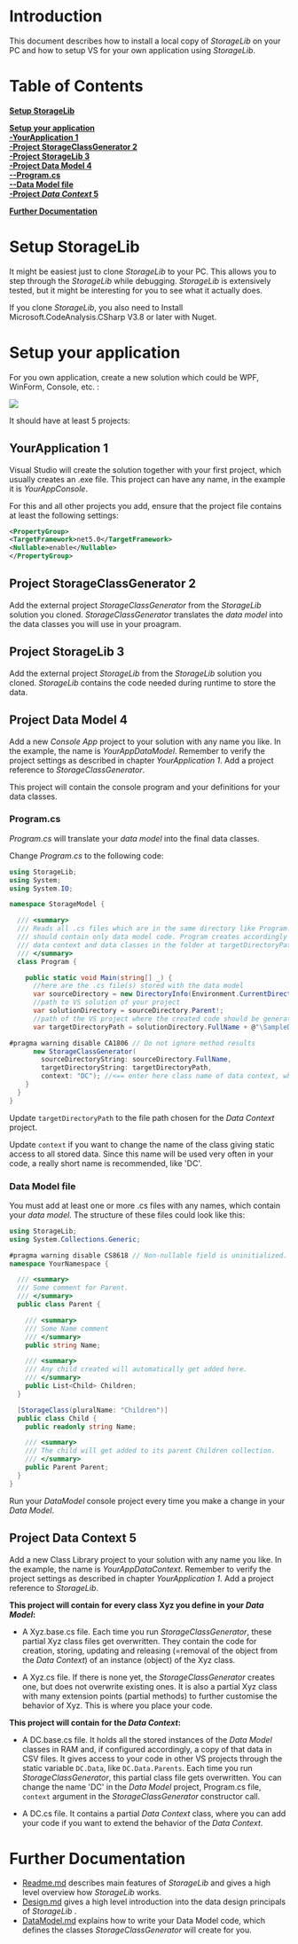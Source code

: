 # Introduction  
This document describes how to install a local copy of *StorageLib* on your PC and how to setup 
VS for your own application using *StorageLib*.


# Table of Contents  
[**Setup StorageLib**](#setup-storagelib)  
  
[**Setup your application**](#setup-your-application)  
[**-YourApplication 1**](#yourapplication-1)  
[**-Project StorageClassGenerator 2**](#project-storageclassgenerator-2)  
[**-Project StorageLib 3**](#project-storagelib-3)  
[**-Project Data Model 4**](#project-data-model-4)  
[**--Program.cs**](#program.cs)  
[**--Data Model file**](#data-model-file)  
[**-Project *Data Context* 5**](#project-data-context-5)  
  
[**Further Documentation**](#further-documentation)  


# Setup StorageLib
It might be easiest just to clone *StorageLib* to your PC. This allows you to step through the 
*StorageLib* while debugging. *StorageLib* is extensively tested, but it might be interesting
for you to see what it actually does.

If you clone *StorageLib*, you also need to Install Microsoft.CodeAnalysis.CSharp V3.8 or later 
with Nuget.


# Setup your application
For you own application, create a new solution which could be WPF, WinForm, Console, etc. :

![](YourAppSolution.png)

It should have at least 5 projects:

## YourApplication 1
Visual Studio will create the solution together with your first project, which usually creates 
an .exe file. This project can have any name, in the example it is *YourAppConsole*.

For this and all other projects you add, ensure that the project file contains at least the following settings:

```xml
<PropertyGroup>
<TargetFramework>net5.0</TargetFramework>
<Nullable>enable</Nullable>
</PropertyGroup>
```

## Project StorageClassGenerator 2
Add the external project *StorageClassGenerator* from the *StorageLib* solution you cloned. 
*StorageClassGenerator* translates the *data model* into the data classes you will use in
your proagram.

## Project StorageLib 3
Add the external project *StorageLib* from the *StorageLib* solution you cloned. *StorageLib* 
contains the code needed during runtime to store the data.

## Project Data Model 4
Add a new *Console App* project to your solution with any name you like. In the example, the name is 
*YourAppDataModel*. Remember to verify the project settings as described in chapter *YourApplication 1*. 
Add a project reference to *StorageClassGenerator*. 

This project will contain the console program and your definitions for your data classes. 

### Program.cs
*Program.cs* will translate your *data model* into the final data classes. 

Change *Program.cs* to the following code:

```csharp
using StorageLib;
using System;
using System.IO;

namespace StorageModel {

  /// <summary>
  /// Reads all .cs files which are in the same directory like Program. These files 
  /// should contain only data model code. Program creates accordingly .cs files for 
  /// data context and data classes in the folder at targetDirectoryPath.
  /// </summary>
  class Program {

    public static void Main(string[] _) {
      //here are the .cs file(s) stored with the data model
      var sourceDirectory = new DirectoryInfo(Environment.CurrentDirectory).Parent!.Parent!.Parent!; 
      //path to VS solution of your project
      var solutionDirectory = sourceDirectory.Parent!;
      //path of the VS project where the created code should be generated
      var targetDirectoryPath = solutionDirectory.FullName + @"\SampleDataContext"; //<== Enter here the name of your data contect project

#pragma warning disable CA1806 // Do not ignore method results
      new StorageClassGenerator(
        sourceDirectoryString: sourceDirectory.FullName,
        targetDirectoryString: targetDirectoryPath,
        context: "DC"); //<== enter here class name of data context, which gives static access to all data stored.
    }
  }
}
```

Update `targetDirectoryPath` to the file path chosen for the *Data Context* project.

Update `context` if you want to change the name of the class giving static access to all 
stored data. Since this name will be used very often in your code, a really short name is 
recommended, like 'DC'.

### Data Model file
You must add at least one or more .cs files with any names, which contain your *data model*. The 
structure of these files could look like this:

```csharp
using StorageLib;
using System.Collections.Generic;

#pragma warning disable CS8618 // Non-nullable field is uninitialized. 
namespace YourNamespace {

  /// <summary>
  /// Some comment for Parent.
  /// </summary>
  public class Parent {

    /// <summary>
    /// Some Name comment
    /// </summary>
    public string Name;

    /// <summary>
    /// Any child created will automatically get added here.
    /// </summary>
    public List<Child> Children;
  }

  [StorageClass(pluralName: "Children")]
  public class Child {
    public readonly string Name;

    /// <summary>
    /// The child will get added to its parent Children collection.
    /// </summary>
    public Parent Parent;
  }
}
```

Run your *DataModel* console project every time you make a change in your *Data Model*.


## Project Data Context 5
Add a new Class Library project to your solution with any name you like. In the example, the name is 
*YourAppDataContext*. Remember to verify the project settings as described in chapter *YourApplication 1*. 
Add a project reference to *StorageLib*. 

**This project will contain for every class Xyz you define in your *Data Model*:**

* A Xyz.base.cs file. Each time you run *StorageClassGenerator*, these partial Xyz class files
get overwritten. They contain the code for creation, storing, updating and releasing 
(=removal of the object from the *Data Context*) of an instance (object) of the Xyz class.

* A Xyz.cs file. If there is none yet, the *StorageClassGenerator* creates one, but does
not overwrite existing ones. It is also a partial Xyz class with many extension points 
(partial methods) to further customise the behavior of Xyz. This is where you place your
code.

**This project will contain for the *Data Context*:**

* A DC.base.cs file. It holds all the stored instances of the *Data Model* classes in RAM and, 
if configured accordingly, a copy of that data in CSV files. It gives access to your code in other
VS projects through the static variable `DC.Data`, like `DC.Data.Parents`. Each time you run 
*StorageClassGenerator*, this partial class file gets overwritten. You can change the name 'DC'
in the *Data Model* project, Program.cs file, `context` argument in the *StorageClassGenerator* 
constructor call. 

* A DC.cs file. It contains a partial *Data Context* class, where you can add your code if you 
want to extend the behavior of the *Data Context*.


# Further Documentation
* [Readme.md](Readme.md) describes main features of *StorageLib* and gives a high level overview how *StorageLib* works.
* [Design.md](Design.md) gives a high level introduction into the data design principals of *StorageLib* .
* [DataModel.md](DataModel.md) explains how to write your Data Model code, which defines the classes *StorageClassGenerator* will create for you.
